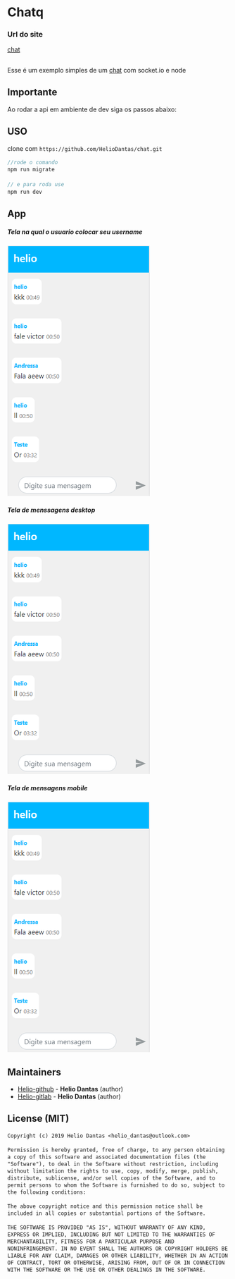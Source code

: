 # Chatq

### Url do site
[chat](https://chatqe.herokuapp.com/)

## 

Esse é um exemplo simples de um [chat](https://chatqe.herokuapp.com/) com socket.io e node

## Importante

Ao rodar a api em ambiente de dev siga os passos abaixo:

## USO


clone com  `https://github.com/HelioDantas/chat.git`

```javascript
//rode o comando
npm run migrate

// e para roda use
npm run dev
```

## App
##### Tela na qual o usuario colocar seu username
![](https://github.com/HelioDantas/chat/blob/master/public/images/tela.PNG)

##### Tela de menssagens desktop
![](https://github.com/HelioDantas/chat/blob/master/public/images/tela.PNG)

##### Tela de mensagens mobile
![](https://github.com/HelioDantas/chat/blob/master/public/images/tela.PNG)


## Maintainers

- [Helio-github](https://github.com/HelioDantas) - **Helio Dantas** (author)
- [Helio-gitlab](https://gitlab.com/HelioDantas)  - **Helio Dantas** (author)

## License (MIT)
```
Copyright (c) 2019 Helio Dantas <helio_dantas@outlook.com>

Permission is hereby granted, free of charge, to any person obtaining
a copy of this software and associated documentation files (the
"Software"), to deal in the Software without restriction, including
without limitation the rights to use, copy, modify, merge, publish,
distribute, sublicense, and/or sell copies of the Software, and to
permit persons to whom the Software is furnished to do so, subject to
the following conditions:

The above copyright notice and this permission notice shall be
included in all copies or substantial portions of the Software.

THE SOFTWARE IS PROVIDED "AS IS", WITHOUT WARRANTY OF ANY KIND,
EXPRESS OR IMPLIED, INCLUDING BUT NOT LIMITED TO THE WARRANTIES OF
MERCHANTABILITY, FITNESS FOR A PARTICULAR PURPOSE AND
NONINFRINGEMENT. IN NO EVENT SHALL THE AUTHORS OR COPYRIGHT HOLDERS BE
LIABLE FOR ANY CLAIM, DAMAGES OR OTHER LIABILITY, WHETHER IN AN ACTION
OF CONTRACT, TORT OR OTHERWISE, ARISING FROM, OUT OF OR IN CONNECTION
WITH THE SOFTWARE OR THE USE OR OTHER DEALINGS IN THE SOFTWARE.
```


